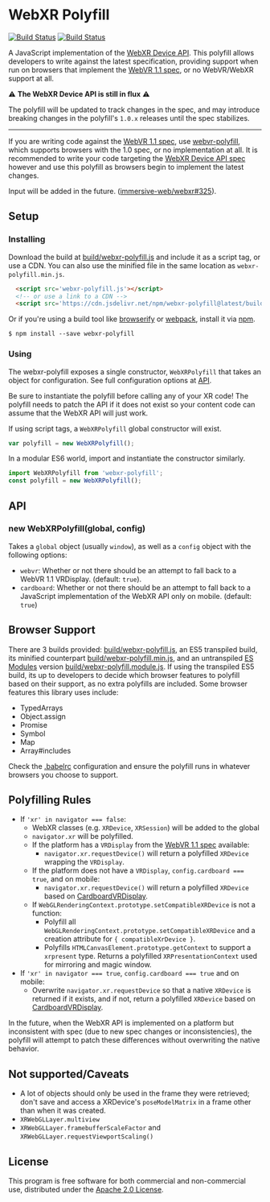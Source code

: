 # WebXR Polyfill

[![Build Status](http://img.shields.io/travis/immersive-web/webxr-polyfill.svg?style=flat-square)](https://travis-ci.org/immersive-web/webxr-polyfill)
[![Build Status](http://img.shields.io/npm/v/webxr-polyfill.svg?style=flat-square)](https://www.npmjs.org/package/webxr-polyfill)

A JavaScript implementation of the [WebXR Device API][webxr-spec]. This polyfill allows developers to write against the latest specification, providing support when run on browsers that implement the [WebVR 1.1 spec][webvr-spec], or no WebVR/WebXR support at all.

:warning: **The WebXR Device API is still in flux** :warning:

The polyfill will be updated to track changes in the spec, and may introduce breaking changes in the polyfill's `1.0.x` releases until the spec stabilizes.

---

If you are writing code against the [WebVR 1.1 spec][webvr-spec], use [webvr-polyfill], which supports browsers with the 1.0 spec, or no implementation at all. It is recommended to write your code targeting the [WebXR Device API spec][webxr-spec] however and use this polyfill as browsers begin to implement the latest changes.

Input will be added in the future. ([immersive-web/webxr#325](https://github.com/immersive-web/webxr/pull/325)).

## Setup

### Installing

Download the build at [build/webxr-polyfill.js](build/webxr-polyfill.js) and include it as a script tag,
or use a CDN. You can also use the minified file in the same location as `webxr-polyfill.min.js`.

```html
  <script src='webxr-polyfill.js'></script>
  <!-- or use a link to a CDN -->
  <script src='https://cdn.jsdelivr.net/npm/webxr-polyfill@latest/build/webxr-polyfill.js'></script>
```

Or if you're using a build tool like [browserify] or [webpack], install it via [npm].

```
$ npm install --save webxr-polyfill
```

### Using

The webxr-polyfill exposes a single constructor, `WebXRPolyfill` that takes an
object for configuration. See full configuration options at [API](#api).

Be sure to instantiate the polyfill before calling any of your XR code! The
polyfill needs to patch the API if it does not exist so your content code can
assume that the WebXR API will just work.

If using script tags, a `WebXRPolyfill` global constructor will exist.

```js
var polyfill = new WebXRPolyfill();
```

In a modular ES6 world, import and instantiate the constructor similarly.

```js
import WebXRPolyfill from 'webxr-polyfill';
const polyfill = new WebXRPolyfill();
```

## API

### new WebXRPolyfill(global, config)

Takes a `global` object (usually `window`), as well as a `config` object with
the following options:

* `webvr`: Whether or not there should be an attempt to fall back to a
  WebVR 1.1 VRDisplay. (default: `true`).
* `cardboard`: Whether or not there should be an attempt to fall back to a
  JavaScript implementation of the WebXR API only on mobile. (default: `true`)

## Browser Support

There are 3 builds provided: [build/webxr-polyfill.js](build/webxr-polyfill.js), an ES5 transpiled build, its minified counterpart [build/webxr-polyfill.min.js](build/webxr-polyfill.min.js), and an untranspiled [ES Modules] version [build/webxr-polyfill.module.js](build/webxr-polyfill.module.js). If using the transpiled ES5 build, its up to developers to decide which browser features to polyfill based on their support, as no extra polyfills are included. Some browser features this library uses include:

* TypedArrays
* Object.assign
* Promise
* Symbol
* Map
* Array#includes

Check the [.babelrc](.babelrc) configuration and ensure the polyfill runs in whatever browsers you choose to support.

## Polyfilling Rules

* If `'xr' in navigator === false`:
  * WebXR classes (e.g. `XRDevice`, `XRSession`) will be added to the global
  * `navigator.xr` will be polyfilled.
  * If the platform has a `VRDisplay` from the [WebVR 1.1 spec][webvr-spec] available:
    * `navigator.xr.requestDevice()` will return a polyfilled `XRDevice` wrapping the `VRDisplay`.
  * If the platform does not have a `VRDisplay`, `config.cardboard === true`, and on mobile:
    * `navigator.xr.requestDevice()` will return a polyfilled `XRDevice` based on [CardboardVRDisplay].
  * If `WebGLRenderingContext.prototype.setCompatibleXRDevice` is not a function:
    * Polyfill all `WebGLRenderingContext.prototype.setCompatibleXRDevice` and a creation attribute
for `{ compatibleXrDevice }`.
    * Polyfills `HTMLCanvasElement.prototype.getContext` to support a `xrpresent` type. Returns a polyfilled `XRPresentationContext` used for mirroring and magic window.
* If `'xr' in navigator === true`, `config.cardboard === true` and on mobile:
  * Overwrite `navigator.xr.requestDevice` so that a native `XRDevice` is returned if it exists, and if not, return a polyfilled `XRDevice` based on [CardboardVRDisplay].

In the future, when the WebXR API is implemented on a platform but inconsistent with spec (due to new spec changes or inconsistencies), the polyfill will attempt to patch these differences without overwriting the native behavior.

## Not supported/Caveats

* A lot of objects should only be used in the frame they were retrieved; don't save and access a XRDevice's `poseModelMatrix` in a frame other than when it was created.
* `XRWebGLLayer.multiview`
* `XRWebGLLayer.framebufferScaleFactor` and `XRWebGLLayer.requestViewportScaling()`

## License

This program is free software for both commercial and non-commercial use,
distributed under the [Apache 2.0 License](LICENSE).

[webxr-spec]: https://immersive-web.github.io/webxr/spec/latest/
[webvr-spec]: https://immersive-web.github.io/webvr/spec/1.1/
[webvr-polyfill]: https://github.com/immersive-web/webvr-polyfill
[npm]: https://www.npmjs.com
[browserify]: http://browserify.org/
[webpack]: https://webpack.github.io/
[ES Modules]: https://jakearchibald.com/2017/es-modules-in-browsers/
[CardboardVRDisplay]: https://immersive-web.github.io/cardboard-vr-display
